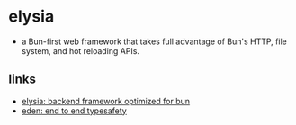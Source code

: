 # elysia

- a Bun-first web framework that takes full advantage of Bun's HTTP, file system, and hot reloading APIs.

## links

- [elysia: backend framework optimized for bun](https://elysiajs.com/quick-start.html)
- [eden: end to end typesafety](https://elysiajs.com/plugins/eden/overview.html)
